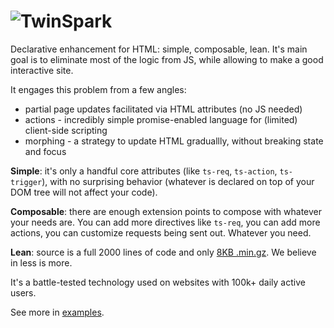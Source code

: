# ![TwinSpark](https://github.com/piranha/twinspark-js/blob/master/www/static/twinspark-logo.svg?raw=true)

Declarative enhancement for HTML: simple, composable, lean. It's main goal is to
eliminate most of the logic from JS, while allowing to make a good interactive
site.

It engages this problem from a few angles:

- partial page updates facilitated via HTML attributes (no JS needed)
- actions - incredibly simple promise-enabled language for (limited) client-side scripting
- morphing - a strategy to update HTML graduallly, without breaking state and focus

**Simple**: it's only a handful core attributes (like `ts-req`, `ts-action`,
`ts-trigger`), with no surprising behavior (whatever is declared on top of your
DOM tree will not affect your code).

**Composable**: there are enough extension points to compose with whatever your
needs are. You can add more directives like `ts-req`, you can add more actions,
you can customize requests being sent out. Whatever you need.

**Lean**: source is a full 2000 lines of code and only [8KB .min.gz][min]. We believe
in less is more.

[min]: https://github.com/piranha/twinspark-js/raw/master/dist/twinspark.min.js

It's a battle-tested technology used on websites with 100k+ daily active users.

See more in [examples](https://piranha.github.io/twinspark-js/).
